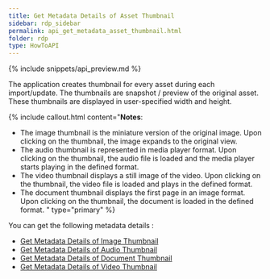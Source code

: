 ```yaml
---
title: Get Metadata Details of Asset Thumbnail
sidebar: rdp_sidebar
permalink: api_get_metadata_asset_thumbnail.html
folder: rdp
type: HowToAPI
---
```


{% include snippets/api_preview.md %}

The application creates thumbnail for every asset during each import/update. The thumbnails are snapshot / preview of the original asset. These thumbnails are displayed in user-specified width and height. 

{% include callout.html content="**Notes**: 
* The image thumbnail is the miniature version of the original image. Upon clicking on the thumbnail, the image expands to the original view.
* The audio thumbnail is represented in media player format. Upon clicking on the thumbnail, the audio file is loaded and the media player starts playing in the defined format.
* The video thumbnail displays a still image of the video. Upon clicking on the thumbnail, the video file is loaded and plays in the defined format.
* The document thumbnail displays the first page in an image format. Upon clicking on the thumbnail, the document is loaded in the defined format. 
" type="primary" %}

You can get the following metadata details
:
* [Get Metadata Details of Image Thumbnail](api_get_metadata_image_thumbnail.html)
* [Get Metadata Details of Audio Thumbnail](api_get_metadata_audio_thumbnail.html)
* [Get Metadata Details of Document Thumbnail](api_get_metadata_document_thumbnail.html)
* [Get Metadata Details of Video Thumbnail](api_get_metadata_video_thumbnail.html)